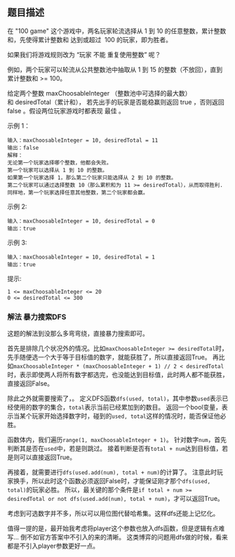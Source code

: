 ## 题目描述
在 "100 game" 这个游戏中，两名玩家轮流选择从 1 到 10 的任意整数，累计整数和，先使得累计整数和 达到或超过  100 的玩家，即为胜者。

如果我们将游戏规则改为 “玩家 不能 重复使用整数” 呢？

例如，两个玩家可以轮流从公共整数池中抽取从 1 到 15 的整数（不放回），直到累计整数和 >= 100。

给定两个整数 maxChoosableInteger （整数池中可选择的最大数）和 desiredTotal（累计和），
若先出手的玩家是否能稳赢则返回 true ，否则返回 false 。假设两位玩家游戏时都表现 最佳 。

示例 1：
```
输入：maxChoosableInteger = 10, desiredTotal = 11
输出：false
解释：
无论第一个玩家选择哪个整数，他都会失败。
第一个玩家可以选择从 1 到 10 的整数。
如果第一个玩家选择 1，那么第二个玩家只能选择从 2 到 10 的整数。
第二个玩家可以通过选择整数 10（那么累积和为 11 >= desiredTotal），从而取得胜利.
同样地，第一个玩家选择任意其他整数，第二个玩家都会赢。
```
示例 2:
```
输入：maxChoosableInteger = 10, desiredTotal = 0
输出：true
```
示例 3:
```
输入：maxChoosableInteger = 10, desiredTotal = 1
输出：true
```

提示:
```
1 <= maxChoosableInteger <= 20
0 <= desiredTotal <= 300
```

### 解法 暴力搜索DFS
这题的解法到没那么多弯弯绕，直接暴力搜索即可。

首先是排除几个状况外的情况。比如`maxChoosableInteger >= desiredTotal`时，先手随便选一个大于等于目标值的数字，就能获胜了，所以直接返回True。
再比如`maxChoosableInteger * (maxChoosableInteger + 1) // 2 < desiredTotal`时，表示即使两人将所有数字都选完，也没能达到目标值，此时两人都不能获胜，直接返回False。

除此之外就需要搜索了，。
定义DFS函数`dfs(used, total)`，其中参数`used`表示已经使用的数字的集合，`total`表示当前已经累加到的数目。
返回一个bool变量，表示当某个玩家开始选择数字时，碰到的`used, total`这样的情况时，能否保证他必胜。

函数体内，我们遍历`range(1, maxChoosableInteger + 1)`。
针对数字`num`，首先判断其是否在`used`中，若是则跳过。
接着判断是否有`total + num`达到目标值，若是则可以直接返回True。

再接着，就需要进行`dfs(used.add(num), total + num)`的计算了。
注意此时玩家换手，所以此时这个函数必须返回False时，才能保证刚才那个`dfs(used, total)`的玩家必胜。
所以，最关键的那个条件是`if total + num >= desiredTotal or not dfs(used.add(num), total + num)`，才可以返回True。

考虑到可选数字并不多，所以可以用位图代替哈希集。这样dfs还能上记忆化。

值得一提的是，最开始我考虑将player这个参数也放入dfs函数，但是逻辑有点难写…
倒不如官方答案中不引入的来的清晰。
这类博弈的问题用dfs做的时候，看来都是不引入player参数更好一点。